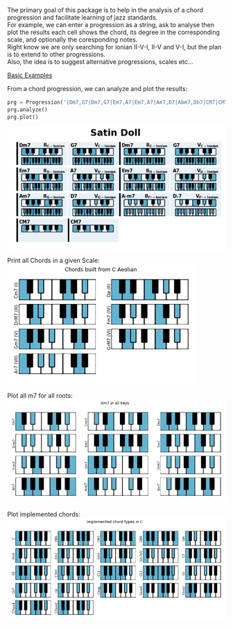 The primary goal of this package is to help in the analysis of a chord progression and facilitate learning of jazz standards.  
For example, we can enter a progression as a string, ask to analyse then plot the results each cell shows the chord, its degree in the corresponding scale, and optionally the coresponding notes.  
Right know we are only searching for  ionian II-V-I, II-V and V-I, but the plan is to extend to other progressions.  
Also, the idea is to suggest alternative progressions, scales etc...  

[Basic Examples](https://github.com/NeuralControl/jazzTheory/blob/master/demos.ipynb)  

From a chord progression, we can analyze and plot the results:
```python
prg = Progression('|Dm7,G7|Dm7,G7|Em7,A7|Em7,A7|Am7,D7|Abm7,Db7|CM7|CM7|',name='Satin Doll')  
prg.analyze()  
prg.plot()  
```
![SatinDoll](img/SatinDoll.png)  


Print all Chords in a given Scale:  
![SatinDoll](img/allChords.png)  

Plot all m7 for all roots:  
![SatinDoll](img/allKeys.png)  

Plot implemented chords:  
![SatinDoll](img/ImplementedChords.png)

